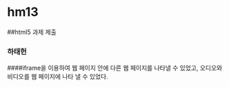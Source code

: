 # hm13
##html5 과제 제출
### 하태헌
####iframe을 이용하여 웹 페이지 안에 다른 웹 페이지를 나타낼 수 있었고, 오디오와 비디오를 웹 페이지에 나타 낼 수 있었다.
